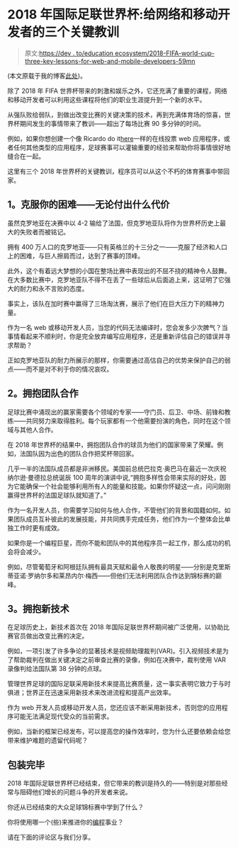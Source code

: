 # 2018 年国际足联世界杯:给网络和移动开发者的三个关键教训

> 原文:[https://dev . to/education ecosystem/2018-FIFA-world-cup-three-key-lessons-for-web-and-mobile-developers-59mn](https://dev.to/educationecosystem/2018-fifa-world-cup-three-key-lessons-for-web-and-mobile-developers-59mn)

(本文原载于我的博客[此处](http://blog.liveedu.tv/2018-fifa-world-cup-three-key-lessons-for-web-and-mobile-developers/))。

除了 2018 年 FIFA 世界杯带来的刺激和娱乐之外，它还充满了重要的课程，网络和移动开发者可以利用这些课程将他们的职业生涯提升到一个新的水平。

从强队败给弱队，到做出改变比赛的关键决策的技术，再到充满体育场的惊喜，世界杯期间发生的事情带来了教训——超出了每场比赛 90 多分钟的时间。

例如，如果你想创建一个像 Ricardo do it[here](https://www.liveedu.tv/sheepcow/RxLWp-how-to-create-an-online-voting-webapp-java/)一样的在线投票 web 应用程序，或者任何其他类型的应用程序，足球赛事可以灌输重要的经验来帮助你将事情很好地缝合在一起。

这里有三个 2018 年世界杯的关键教训，程序员可以从这个不朽的体育赛事中带回家。

## [](#1-overcome-your-oddsno-matter-what-it-takes)1。克服你的困难——无论付出什么代价

虽然克罗地亚在决赛中以 4-2 输给了法国，但克罗地亚队将作为世界杯历史上最大的失败者而被铭记。

拥有 400 万人口的克罗地亚——只有英格兰的十三分之一——克服了经济和人口上的困难，与巨人擦肩而过，达到了赛事的顶峰。

此外，这个有着远大梦想的小国在整场比赛中表现出的不屈不挠的精神令人鼓舞。在大多数比赛中，克罗地亚队不得不在丢了一些球后从后面追上来，这证明了它强大的耐力和永不言败的态度。

事实上，该队在加时赛中赢得了三场淘汰赛，展示了他们在巨大压力下的精神力量。

作为一名 web 或移动开发人员，当您的代码无法编译时，您会发多少次脾气？当事情看起来不顺利时，你是完全放弃编写应用程序，还是重新评估自己的错误并寻求帮助？

正如克罗地亚队的耐力所展示的那样，你需要通过高估自己的优势来保护自己的弱点——而不是对不利于你的情况哀叹。

## [](#2-embrace-teamwork)2。拥抱团队合作

足球比赛中涌现出的赢家需要各个领域的专家——守门员、后卫、中场、前锋和教练——共同努力来取得胜利。每个玩家都有一个他需要扮演的角色，同时在这个领域与其他人合作。

在 2018 年世界杯的结果中，拥抱团队合作的球员为他们的国家带来了荣耀。例如，法国队因为出色的团队合作把奖杯带回家。

几乎一半的法国队成员都是非洲移民。美国前总统巴拉克·奥巴马在最近一次庆祝纳尔逊·曼德拉总统诞辰 100 周年的演讲中说,“拥抱多样性会带来实际的好处，因为它能确保一个社会能够利用所有人的能量和技能。如果你怀疑这一点，问问刚刚赢得世界杯的法国足球队就知道了。”

作为一名开发人员，你需要学习如何与他人合作，不管他们的背景和国籍如何。如果团队成员互补彼此的发展技能，并共同携手完成任务，他们作为一个整体会比单独工作时更有成效。

如果你是一个编程巨星，而你不能和团队中的其他程序员一起工作，那么成功的机会将会减少。

例如，尽管葡萄牙和阿根廷队拥有最具天赋和最令人敬畏的明星——分别是克里斯蒂亚诺·罗纳尔多和莱昂内尔·梅西——但他们无法利用团队合作达到锦标赛的巅峰。

## [](#3-embrace-new-technology)3。拥抱新技术

在足球历史上，新技术首次在 2018 年国际足联世界杯期间被广泛使用，以协助比赛官员做出改变比赛的决定。

例如，一项引发了许多争论的显著技术是视频助理裁判(VAR)。引入视频技术是为了帮助裁判在做出关键决定之前审查比赛的录像，例如在决赛中，裁判使用 VAR 录像判给法国队第 38 分钟的点球。

管理世界足球的国际足联采用新技术来提高比赛质量，这一事实表明它致力于与时俱进；世界正在迅速采用新技术来改进流程和提高产出效率。

作为 web 开发人员或移动开发人员，您还应该不断采用新技术，否则您的应用程序可能无法满足现代受众的当前需求。

例如，当新的框架已经发布，可以提高您的操作效率时，您为什么还要依赖会给您带来维护难题的遗留代码呢？

## [](#wrapping-up)包装完毕

2018 年国际足联世界杯已经结束，但它带来的教训是持久的——特别是对那些经常与阻碍他们增长的问题斗争的开发者来说。

你还从已经结束的大众足球锦标赛中学到了什么？

你将使用哪一个(些)来推进你的[编程](https://www.liveedu.tv/projects/premium/programming/)事业？

请在下面的评论区与我们分享。